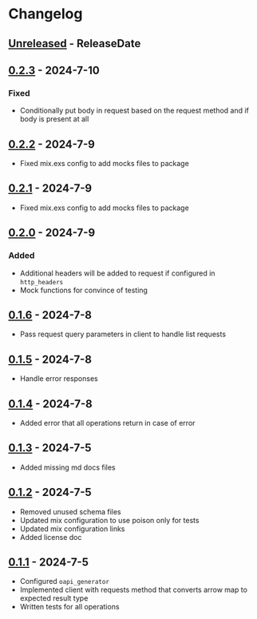 # Changelog
<!-- next-header -->

## [Unreleased] - ReleaseDate

## [0.2.3] - 2024-7-10
### Fixed
- Conditionally put body in request based on the request method and if body is present at all

## [0.2.2] - 2024-7-9
- Fixed mix.exs config to add mocks files to package

## [0.2.1] - 2024-7-9
- Fixed mix.exs config to add mocks files to package

## [0.2.0] - 2024-7-9
### Added
- Additional headers will be added to request if configured in `http_headers`
- Mock functions for convince of testing

## [0.1.6] - 2024-7-8
- Pass request query parameters in client to handle list requests

## [0.1.5] - 2024-7-8
- Handle error responses

## [0.1.4] - 2024-7-8
- Added error that all operations return in case of error

## [0.1.3] - 2024-7-5
- Added missing md docs files 

## [0.1.2] - 2024-7-5
- Removed unused schema files
- Updated mix configuration to use poison only for tests
- Updated mix configuration links
- Added license doc

## [0.1.1] - 2024-7-5
- Configured `oapi_generator` 
- Implemented client with requests method that converts arrow map to expected result type
- Written tests for all operations 

<!-- next-url -->
[Unreleased]: https://github.com/wois-org/open-api-open-ai/compare/v0.2.3...HEAD
[0.2.3]: https://github.com/wois-org/open-api-open-ai/compare/v0.2.2...v0.2.3
[0.2.2]: https://github.com/wois-org/open-api-open-ai/compare/v0.2.1...v0.2.2
[0.2.1]: https://github.com/wois-org/open-api-open-ai/compare/v0.2.0...v0.2.1
[0.2.0]: https://github.com/wois-org/open-api-open-ai/compare/v0.1.6...v0.2.0
[0.1.6]: https://github.com/wois-org/open-api-open-ai/compare/v0.1.5...v0.1.6
[0.1.5]: https://github.com/wois-org/open-api-open-ai/compare/v0.1.4...v0.1.5
[0.1.4]: https://github.com/wois-org/open-api-open-ai/compare/v0.1.3...v0.1.4
[0.1.3]: https://github.com/wois-org/open-api-open-ai/compare/v0.1.2...v0.1.3
[0.1.2]: https://github.com/wois-org/open-api-open-ai/compare/v0.1.1...v0.1.2
[0.1.1]: https://github.com/wois-org/open-api-open-ai/compare/627efb7...v0.1.1